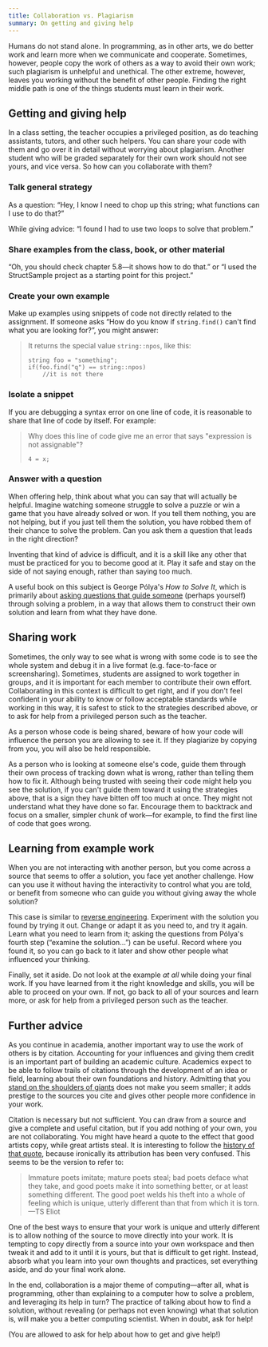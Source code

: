 ```yaml
---
title: Collaboration vs. Plagiarism
summary: On getting and giving help
---
```


Humans do not stand alone. In programming, as in other arts, we do
better work and learn more when we communicate and cooperate. Sometimes,
however, people copy the work of others as a way to avoid their own work;
such plagiarism is unhelpful and unethical. The other extreme, however,
leaves you working without the benefit of other people. Finding the
right middle path is one of the things students must learn in their work.

## Getting and giving help

In a class setting, the teacher occupies a privileged position, as do
teaching assistants, tutors, and other such helpers. You can share
your code with them and go over it in detail without worrying about
plagiarism. Another student who will be graded separately for their own
work should not see yours, and vice versa. So how can you collaborate
with them?

### Talk general strategy

As a question: “Hey, I know I need to chop up this string; what
functions can I use to do that?”

While giving advice: “I found I had to use two loops to solve that
problem.”

### Share examples from the class, book, or other material

“Oh, you should check chapter 5.8—it shows how to do that.” or “I
used the StructSample project as a starting point for this project.”

### Create your own example

Make up examples using snippets of code not directly related to the
assignment. If someone asks “How do you know if `string.find()` can't
find what you are looking for?”, you might answer:

> It returns the special value `string::npos`, like this:
>
> ```
> string foo = "something";
> if(foo.find("q") == string::npos)
>     //it is not there
> ```

### Isolate a snippet

If you are debugging a syntax error on one line of code, it is
reasonable to share that line of code by itself. For example:

> Why does this line of code give me an error that says "expression is not
> assignable"?
>
> ```   
> 4 = x;
> ```

### Answer with a question

When offering help, think about what you can say that will actually be
helpful.  Imagine watching someone struggle to solve a puzzle or win
a game that you have already solved or won. If you tell them nothing,
you are not helping, but if you just tell them the solution, you have
robbed them of their chance to solve the problem. Can you ask them a
question that leads in the right direction?

Inventing that kind of advice is difficult, and it is a skill like any
other that must be practiced for you to become good at it. Play it safe
and stay on the side of not saying enough, rather than saying too much.

A useful book on this subject is George Pólya's *How to Solve It*,
which is primarily about [asking questions that guide someone] \(perhaps
yourself) through solving a problem, in a way that allows them to
construct their own solution and learn from what they have done.

  [asking questions that guide someone]: How%20to%20solve%20it.pdf

## Sharing work

Sometimes, the only way to see what is wrong with some code is to see
the whole system and debug it in a live format (e.g. face-to-face or
screensharing). Sometimes, students are assigned to work together
in groups, and it is important for each member to contribute their
own effort. Collaborating in this context is difficult to get right,
and if you don't feel confident in your ability to know or follow
acceptable standards while working in this way, it is safest to stick
to the strategies described above, or to ask for help from a privileged
person such as the teacher.

As a person whose code is being shared, beware of how your code will
influence the person you are allowing to see it. If they plagiarize by
copying from you, you will also be held responsible.

As a person who is looking at someone else's code, guide them through
their own process of tracking down what is wrong, rather than telling
them how to fix it. Although being trusted with seeing their code might
help you see the solution, if you can't guide them toward it using
the strategies above, that is a sign they have bitten off too much at
once. They might not understand what they have done so far. Encourage
them to backtrack and focus on a smaller, simpler chunk of work—for
example, to find the first line of code that goes wrong.

## Learning from example work

When you are not interacting with another person, but you come across a
source that seems to offer a solution, you face yet another challenge.
How can you use it without having the interactivity to control what you
are told, or benefit from someone who can guide you without giving away
the whole solution?

This case is similar to [reverse engineering].  Experiment with the
solution you found by trying it out. Change or adapt it as you need to,
and try it again. Learn what you need to learn from it; asking the
questions from Pólya's fourth step (“examine the solution…”)
can be useful. Record where you found it, so you can go back to it later
and show other people what influenced your thinking.

  [reverse engineering]: https://en.wikipedia.org/wiki/Reverse_engineering

Finally, set it aside. Do not look at the example *at all* while doing
your final work. If you have learned from it the right knowledge and
skills, you will be able to proceed on your own. If not, go back to all
of your sources and learn more, or ask for help from a privileged person
such as the teacher.

## Further advice

As you continue in academia, another important way to use the work of
others is by citation.  Accounting for your influences and giving them
credit is an important part of building an academic culture. Academics
expect to be able to follow trails of citations through the development
of an idea or field, learning about their own foundations and
history. Admitting that you [stand on the shoulders of giants] does
not make you seem smaller; it adds prestige to the sources you cite and
gives other people more confidence in your work.

  [stand on the shoulders of giants]: https://en.wikipedia.org/wiki/Standing_on_the_shoulders_of_giants

Citation is necessary but not sufficient. You can draw from a source and
give a complete and useful citation, but if you add nothing of your own,
you are not collaborating. You might have heard a quote to the effect
that good artists copy, while great artists steal. It is interesting to
follow the [history of that quote], because ironically its attribution
has been very confused. This seems to be the version to refer to:

  [history of that quote]: https://quoteinvestigator.com/2013/03/06/artists-steal/

> Immature poets imitate; mature poets steal; bad poets deface what they
> take, and good poets make it into something better, or at least something
> different. The good poet welds his theft into a whole of feeling which is
> unique, utterly different than that from which it is torn. —TS Eliot

One of the best ways to ensure that your work is unique and utterly
different is to allow nothing of the source to move directly into your
work. It is tempting to copy directly from a source into your own
workspace and then tweak it and add to it until it is yours, but that
is difficult to get right. Instead, absorb what you learn into your
own thoughts and practices, set everything aside, and do your final
work alone.

In the end, collaboration is a major theme of computing—after all,
what is programming, other than explaining to a computer how to solve a
problem, and leveraging its help in turn? The practice of talking about
how to find a solution, without revealing (or perhaps not even knowing)
what that solution is, will make you a better computing scientist. When
in doubt, ask for help!

(You are allowed to ask for help about how to get and give help!)

